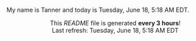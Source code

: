 My name is Tanner and today is Tuesday, June 18, 5:18 AM EDT.

<p align="center">This <i>README</i> file is generated <b>every 3 hours</b>!</br>Last refresh: Tuesday, June 18, 5:18 AM EDT<br /></p>
